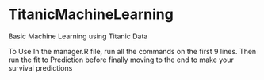 # TitanicMachineLearning
Basic Machine Learning using Titanic Data

To Use
In the manager.R file, run all the commands on the first 9 lines. Then run the fit to Prediction before finally moving to the end to make your survival predictions
